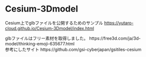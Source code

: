 # Cesium-3Dmodel
Cesium上でglbファイルを公開するためのサンプル   https://yutaro-cloud.github.io/Cesium-3Dmodel/index.html
<div>
  glbファイルはフリー素材を取得しました。   https://free3d.com/ja/3d-model/thinking-emoji-635677.html
</div><div>
  参考にしたサイト    https://github.com/gsi-cyberjapan/gsitiles-cesium
</div>
